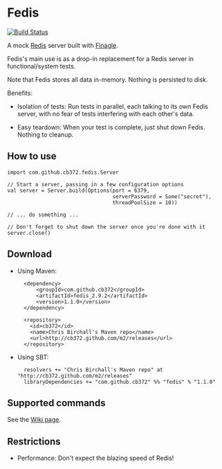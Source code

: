 # Fedis

[![Build Status](https://travis-ci.org/cb372/fedis.png)](https://travis-ci.org/cb372/fedis)

A mock [Redis](http://redis.io/) server built with [Finagle](https://github.com/twitter/finagle).

Fedis's main use is as a drop-in replacement for a Redis server in functional/system tests.

Note that Fedis stores all data in-memory. Nothing is persisted to disk.

Benefits:

* Isolation of tests: Run tests in parallel, each talking to its own Fedis server, with no fear of tests interfering with each other's data.

* Easy teardown: When your test is complete, just shut down Fedis. Nothing to cleanup.

## How to use

    import com.github.cb372.fedis.Server

    // Start a server, passing in a few configuration options
    val server = Server.build(Options(port = 6379,
                                      serverPassword = Some("secret"),
                                      threadPoolSize = 10))

    // ... do something ...

    // Don't forget to shut down the server once you're done with it
    server.close()

## Download

* Using Maven:

        <dependency>
            <groupId>com.github.cb372</groupId>
            <artifactId>fedis_2.9.2</artifactId>
            <version>1.1.0</version>
        </dependency>
        
        <repository>
          <id>cb372</id>
          <name>Chris Birchall's Maven repo</name>
          <url>http://cb372.github.com/m2/releases</url>
        </repository>

* Using SBT:

        resolvers += "Chris Birchall's Maven repo" at "http://cb372.github.com/m2/releases"
        libraryDependencies += "com.github.cb372" %% "fedis" % "1.1.0"

## Supported commands

See the [Wiki page](https://github.com/cb372/fedis/wiki/Supported-Redis-Commands).

## Restrictions

* Performance: Don't expect the blazing speed of Redis!
